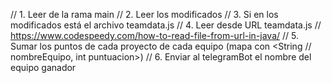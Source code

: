 // 1. Leer de la rama main
		// 2. Leer los modificados
		// 3. Si en los modificados está el archivo teamdata.js
		// 4. Leer desde URL teamdata.js
		// https://www.codespeedy.com/how-to-read-file-from-url-in-java/
		// 5. Sumar los puntos de cada proyecto de cada equipo (mapa con <String
		// nombreEquipo, int puntuacion>)
		// 6. Enviar al telegramBot el nombre del equipo ganador